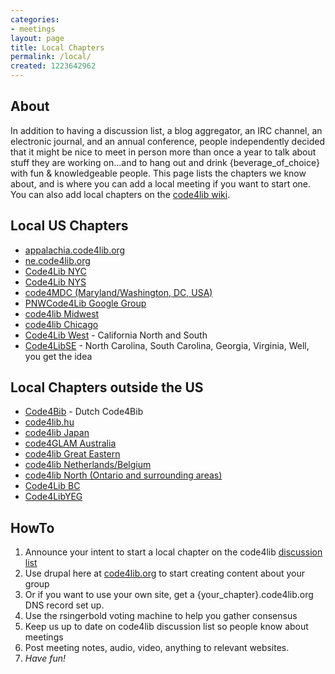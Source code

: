```yaml
---
categories:
- meetings
layout: page
title: Local Chapters
permalink: /local/
created: 1223642962
---
```

<h2>About</h2>

In addition to having a discussion list, a blog aggregator, an IRC channel, an electronic journal, and an annual conference, people independently decided that it might be nice to meet in person more than once a year to talk about stuff they are working on...and to hang out and drink {beverage_of_choice} with fun & knowledgeable people. This page lists the chapters we know about, and is where you can add a local meeting if you want to start one. You can also add local chapters on the <a href="http://wiki.code4lib.org/index.php/Main_Page#Local_.2F_Regional_Groups">code4lib wiki</a>.

<h2>Local US Chapters</h2>

<ul>
<li><a href="http://appalachia.code4lib.org">appalachia.code4lib.org</a></li>
<li><a href="http://ne.code4lib.org">ne.code4lib.org</a></li>
<li><a href=" http://libguides.metro.org/code4libnyc">Code4Lib NYC</a></li>
<li><a href=" http://ny3rs.org/code4libnys">Code4Lib NYS</a></li>
<li><a href="http://wiki.code4lib.org/index.php/MDC">code4MDC (Maryland/Washington, DC, USA)</a></li>
<li><a href="http://groups.google.com/group/pnwcode4lib?hl=en">PNWCode4Lib Google Group</a></li>
<li><a href="http://wiki.code4lib.org/index.php/Midwest">code4lib Midwest</a></li>
<li><a href="https://groups.google.com/forum/#!forum/chicode4lib">code4lib Chicago</a></li>
<li> <a href="http://wiki.code4lib.org/index.php/Western">Code4Lib West</a> - California North and South</li>
<li> <a href="http://wiki.code4lib.org/index.php/Southeast">Code4LibSE</a> - North Carolina, South Carolina, Georgia, Virginia, Well, you get the idea</li>
</ul>

<h2>Local Chapters outside the US</h2>

<ul>
<li> <a href="http://wiki.code4lib.org/index.php/NL">Code4Bib</a> - Dutch Code4Bib</li>
<li><a href="http://groups.google.com/group/ikr-fejlesztok/">code4lib.hu</a></li>
<li><a href="http://www.code4lib.jp/">code4lib Japan</a></li>
<li><a href="http://groups.google.com/group/code4glam">code4GLAM Australia</a></li>
<li><a href="http://wiki.code4lib.org/index.php/GreatEastern">code4lib Great Eastern</a></li>
<li><a href="http://wiki.code4lib.org/index.php/NL">code4lib Netherlands/Belgium </a></li>
<li><a href="http://wiki.code4lib.org/index.php/North">code4lib North (Ontario and surrounding areas)</a></li>
<li><a href="http://wiki.code4lib.org/index.php/BC">Code4Lib BC</a></li>
<li> <a href="http://wiki.code4lib.org/index.php/Edmonton">Code4LibYEG</a></li>
</ul>

<h2>HowTo</h2>

<ol>
<li>Announce your intent to start a local chapter on the code4lib <a href="http://dewey.library.nd.edu/mailing-lists/code4lib/">discussion list</a></li>
<li>Use drupal here at <a href="http://code4lib.org">code4lib.org</a> to start creating content about your group</li>
<li>Or if you want to use your own site, get a {your_chapter}.code4lib.org DNS record set up.</li>
<li>Use the rsingerbold voting machine to help you gather consensus</li>
<li>Keep us up to date on code4lib discussion list so people know about meetings</li>
<li>Post meeting notes, audio, video, anything to relevant websites.</li>
<li><em>Have fun!</em></li>
</ol>

<!--break-->
